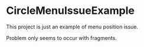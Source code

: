 # CircleMenuIssueExample

This project is just an example of menu position issue.

Problem only seems to occur with fragments.
